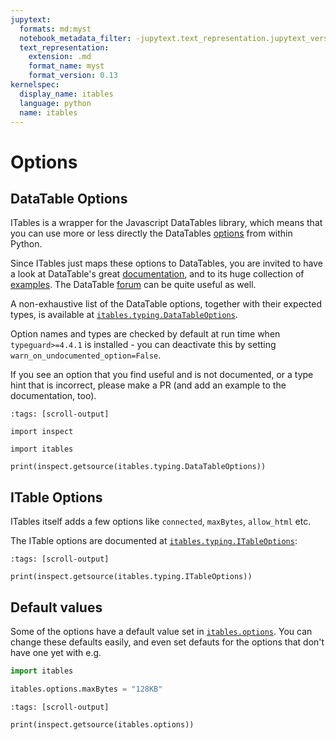 ```yaml
---
jupytext:
  formats: md:myst
  notebook_metadata_filter: -jupytext.text_representation.jupytext_version
  text_representation:
    extension: .md
    format_name: myst
    format_version: 0.13
kernelspec:
  display_name: itables
  language: python
  name: itables
---
```


# Options

## DataTable Options

ITables is a wrapper for the Javascript DataTables library, which means that you can use more or less directly the DataTables [options](https://datatables.net/options) from within Python.

Since ITables just maps these options to DataTables, you are invited to have a look at DataTable's great [documentation](https://datatables.net/), and to its huge collection of [examples](https://datatables.net/examples/index). The DataTable [forum](https://datatables.net/forums/) can be quite useful as well.

A non-exhaustive list of the DataTable options, together with their expected types, is available at [`itables.typing.DataTableOptions`](https://github.com/mwouts/itables/blob/main/src/itables/typing.py).

Option names and types are checked by default at run time when `typeguard>=4.4.1` is installed - you can deactivate this by setting `warn_on_undocumented_option=False`.

If you see an option that you find useful and is not documented, or a type hint that is incorrect, please make a PR (and add an example to the documentation, too).

```{code-cell} ipython3
:tags: [scroll-output]

import inspect

import itables

print(inspect.getsource(itables.typing.DataTableOptions))
```

## ITable Options

ITables itself adds a few options like `connected`, `maxBytes`, `allow_html` etc.

The ITable options are documented at [`itables.typing.ITableOptions`](https://github.com/mwouts/itables/blob/main/src/itables/typing.py):

```{code-cell} ipython3
:tags: [scroll-output]

print(inspect.getsource(itables.typing.ITableOptions))
```

## Default values

Some of the options have a default value set in [`itables.options`](https://github.com/mwouts/itables/blob/main/src/itables/options.py). You can change these defaults easily, and even set defauts for the options that don't have one yet with e.g.

```python
import itables

itables.options.maxBytes = "128KB"
```

```{code-cell} ipython3
:tags: [scroll-output]

print(inspect.getsource(itables.options))
```
